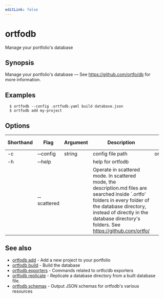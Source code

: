 ```yaml
---
editLink: false
---
```


# ortfodb

Manage your portfolio's database

## Synopsis

Manage your portfolio's database — See https://github.com/ortfo/db for more information.

## Examples

```
  $ ortfodb --config .ortfodb.yaml build database.json
  $ ortfodb add my-project
```

## Options

| Shorthand | Flag | Argument | Description | Default value |
| --- | --- | --- | --- | --- |
| -c | &dash;&dash;config | string | config file path | ortfodb.yaml
| -h | &dash;&dash;help | | help for ortfodb 
| | &dash;&dash;scattered | | Operate in scattered mode. In scattered mode, the description.md files are searched inside `.ortfo' folders in every folder of the database directory, instead of directly in the database directory's folders. See https://github.com/ortfo/ 

## See also

* [ortfodb add](add.md)	 - Add a new project to your portfolio
* [ortfodb build](build.md)	 - Build the database
* [ortfodb exporters](exporters.md)	 - Commands related to ortfo/db exporters
* [ortfodb replicate](replicate.md)	 - Replicate a database directory from a built database file.
* [ortfodb schemas](schemas.md)	 - Output JSON schemas for ortfodb's various resources

